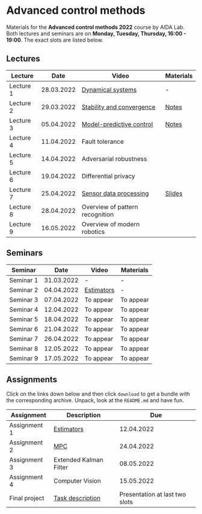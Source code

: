 # Advanced control methods

Materials for the **Advanced control methods 2022** course by AIDA Lab. Both lectures and seminars are on **Monday, Tuesday, Thursday, 16:00 - 19:00**. The exact slots are listed below.

## Lectures

Lecture | Date | Video | Materials | 
| ----- |  -----|  ----- | ------ | 
| Lecture 1 | 28.03.2022|[Dynamical systems](https://youtu.be/R-a1teXpf8E)| - |
| Lecture 2 | 29.03.2022|[Stability and convergence](https://www.youtube.com/watch?v=ucn2sFBkzSw)| [Notes](./lectures/lec-2/acm2022-lec2-slides-ann.pdf) |
| Lecture 3 | 05.04.2022 |[Model-predictive control](https://youtu.be/nL8t5qMr6mE)|[Notes](./lectures/lec-3/ACM2022-lec3-class_220405_175116.pdf)| 
| Lecture 4 | 11.04.2022 |Fault tolerance||
| Lecture 5 | 14.04.2022 |Adversarial robustness|| 
| Lecture 6 | 19.04.2022 |Differential privacy|| 
| Lecture 7 | 25.04.2022 |[Sensor data processing](https://youtu.be/P-ACsbrfWcQ)|[Slides](./lectures/lec-7/acm-2022-lec-7.pdf)| 
| Lecture 8 | 28.04.2022 |Overview of pattern recognition|| 
| Lecture 9 | 16.05.2022 |Overview of modern robotics|| 

## Seminars 

Seminar     | Date  | Video |Materials |
| -----     | ------| ------ | ----- | 
| Seminar 1 | 31.03.2022 | - | - |
| Seminar 2 | 04.04.2022 | [Estimators](https://youtu.be/9z7Yh1QQAFI) | - |
| Seminar 3 | 07.04.2022 | To appear | To appear |  
| Seminar 4 | 12.04.2022 | To appear | To appear | 
| Seminar 5 | 18.04.2022 | To appear | To appear | 
| Seminar 6 | 21.04.2022 | To appear | To appear |
| Seminar 7 | 26.04.2022 | To appear | To appear | 
| Seminar 8 | 12.05.2022 | To appear | To appear | 
| Seminar 9 | 17.05.2022 | To appear | To appear | 

## Assignments

Click on the links down below and then click `download` to get a bundle with the corresponding archive.
Unpack, look at the `README.md` and have fun.

Assignment      | Description | Due | 
| -----         | ------      |  ------ | 
| Assignment 1  | [Estimators](./assignments/asgn-1/asgn-1.zip) |  12.04.2022 | 
| Assignment 2  | [MPC](./assignments/asgn-2/asgn-2.zip) | 24.04.2022 | 
| Assignment 3  | Extended Kalman Filter |  08.05.2022 |
| Assignment 4  | Computer Vision|  15.05.2022 |
| Final project | [Task description](./assignments/final-project-task-description.txt) | Presentation at last two slots |
